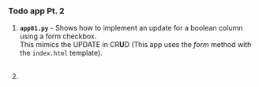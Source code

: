 ### Todo app Pt. 2
1. **`app01.py`** - Shows how to implement an update for a boolean column using a form checkbox. <br>
This mimics the UPDATE in CR**U**D (This app uses the *form* method with the `index.html` template). <br><br>

2. 